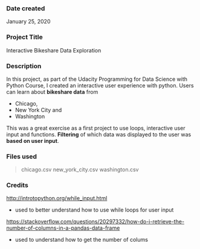 ### Date created
January 25, 2020

### Project Title
Interactive Bikeshare Data Exploration

### Description
In this project, as part of the Udacity Programming for Data Science with Python Course, I created an interactive user experience with python. Users can learn about **bikeshare data** from 
* Chicago, 
* New York City and 
* Washington 

This was a great exercise as a first project to use loops, interactive user input and functions. **Filtering** of which data was displayed to the user was **based on user input**.

### Files used
> chicago.csv
> new_york_city.csv
> washington.csv

### Credits
http://introtopython.org/while_input.html  
* used to better understand how to use while loops for user input

https://stackoverflow.com/questions/20297332/how-do-i-retrieve-the-number-of-columns-in-a-pandas-data-frame
* used to understand how to get the number of colums

